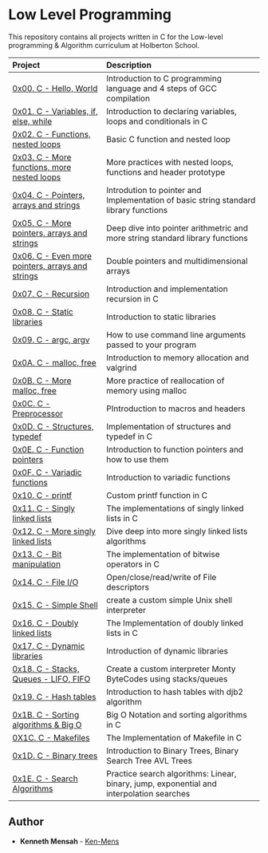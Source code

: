 # Low Level Programming

This repository contains all projects written in C for the Low-level programming & Algorithm curriculum at Holberton School.

| Project | Description
| :--- | :--- |
| [0x00. C - Hello, World](./0x00-hello_world) | Introduction to C programming language and 4 steps of GCC compilation |
 [0x01. C - Variables, if, else, while](./0x01-variables_if_else_while) | Introduction to declaring variables, loops and conditionals in C |
| [0x02. C - Functions, nested loops](./0x02-functions_nested_loops) |  Basic C function and nested loop |
| [0x03. C - More functions, more nested loops](./0x03-more_functions_nested_loops) | More practices with nested loops, functions and header prototype |
| [0x04. C - Pointers, arrays and strings](./0x04-pointers_arrays_strings) | Introdution to pointer and Implementation of basic string standard library functions |
| [0x05. C - More pointers, arrays and strings](./0x05-pointers_arrays_strings) | Deep dive into pointer arithmetric and more string standard library functions |
| [0x06. C - Even more pointers, arrays and strings](./0x06-pointers_arrays_strings) | Double pointers and multidimensional arrays |
| [0x07. C - Recursion](./0x07-recursion) | Introduction and implementation recursion in C |
| [0x08. C - Static libraries](./0x08-static_libraries) | Introduction to static libraries |
| [0x09. C - argc, argv](./0x09-argc_argv) | How to use command line arguments passed to your program|
| [0x0A. C - malloc, free](./0x0A-malloc_free) | Introduction to memory allocation and valgrind |
| [0x0B. C - More malloc, free](./0x0B-more_malloc_free) | More practice of reallocation of memory using malloc |
| [0x0C. C - Preprocessor](./0x0C-preprocessor) | PIntroduction to macros and headers |
| [0x0D. C - Structures, typedef](./0x0D-structures_typedef) | Implementation of structures and typedef in C |
| [0x0E. C - Function pointers](./0x0E-function_pointers) | Introduction to function pointers and how to use them |
| [0x0F. C - Variadic functions](./0x0F-variadic_functions) | Introduction to variadic functions |
| [0x10. C - printf](https://github.com/vdphan/printf) | Custom printf function in C |
| [0x11. C - Singly linked lists](./0x11-singly_linked_lists) | The implementations of singly linked lists in C |
| [0x12. C - More singly linked lists](./0x12-more_singly_linked_lists) | Dive deep into more singly linked lists algorithms  |
| [0x13. C - Bit manipulation](./0x13-bit_manipulation) | The implementation of bitwise operators in C |
| [0x14. C - File I/O](./0x14-file_io) | Open/close/read/write of File descriptors |
| [0x15. C - Simple Shell](https://github.com/vdphan/simple_shell) | create a custom simple Unix shell interpreter |
| [0x16. C - Doubly linked lists](./0x16-doubly_linked_lists) | The Implementation of doubly linked lists in C |
| [0x17. C - Dynamic libraries](./0x17-dynamic_libraries) | Introduction of dynamic libraries |
| [0x18. C - Stacks, Queues - LIFO, FIFO](https://github.com/vdphan/monty) | Create a custom interpreter Monty ByteCodes using stacks/queues |
| [0x19. C - Hash tables](./0x19-hash_tables) | Introduction to hash tables with djb2 algorithm |
| [0x1B. C - Sorting algorithms & Big O](./0x1B-sorting_algorithms) | Big O Notation and sorting algorithms in C |
| [0X1C. C - Makefiles](./0x1C-makefiles) | The Implementation of Makefile in C |
| [0x1D. C - Binary trees](https://github.com/tuvo1106/0x1D-binary_trees) | Introduction to Binary Trees, Binary Search Tree AVL Trees|
| [0x1E. C - Search Algorithms](./0x1E-search_algorithms) | Practice search algorithms: Linear, binary, jump, exponential and interpolation searches |

## Author

- **Kenneth Mensah** - [Ken-Mens](https://github.com/Ken-Mens)
